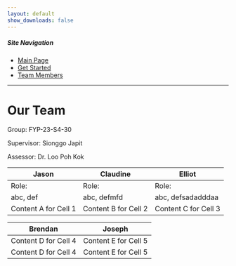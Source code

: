 ```yaml
---
layout: default
show_downloads: false
---
```


##### Site Navigation

* [Main Page](./index.html)
* [Get Started](./install.html)
* [Team Members](./team.html)

* * *

# Our Team

Group: FYP-23-S4-30

Supervisor: Sionggo Japit

Assessor: Dr. Loo Poh Kok

|   **Jason**   | **Claudine**  |  **Elliot**   |
| --------- | --------- | --------- |
| Role: | Role: | Role: |
| abc, def | abc, defmfd | abc, defsadadddaa |
| Content A for Cell 1 | Content B for Cell 2 | Content C for Cell 3 |

|  **Brendan**  |  **Joseph**   |
| --------- | --------- |
| Content D for Cell 4 | Content E for Cell 5 |
| Content D for Cell 4 | Content E for Cell 5 |